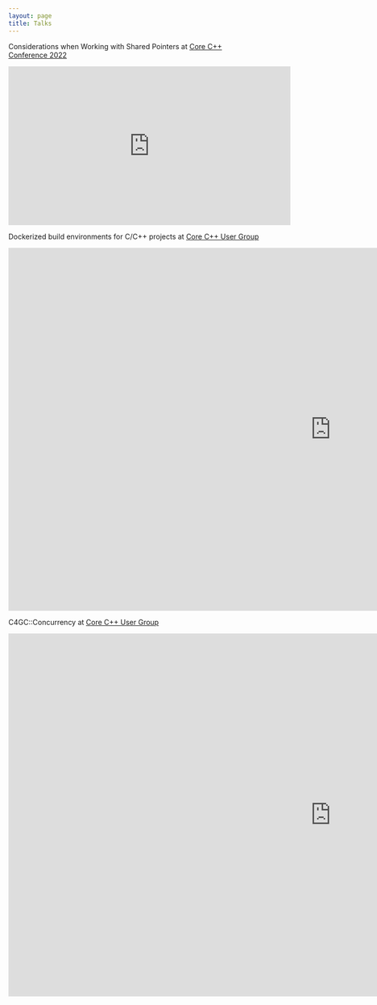 ```yaml
---
layout: page
title: Talks
---
```


Considerations when Working with Shared Pointers at [Core C++ Conference 2022](https://corecpp.org/)

<div class="embed-youtube">
<iframe width="560" height="315" src="https://www.youtube.com/embed/hI5iBXSDbTQ" title="YouTube video player" frameborder="0" allow="accelerometer; autoplay; clipboard-write; encrypted-media; gyroscope; picture-in-picture" allowfullscreen></iframe>
</div>

Dockerized build environments for C/C++ projects at [Core C++ User Group](https://corecppil.github.io/Meetups/)

<div class="embed-youtube">
<iframe width="1280" height="720" src="https://www.youtube.com/embed/B0DptqheF5I" title="YouTube video player" frameborder="0" allow="accelerometer; autoplay; clipboard-write; encrypted-media; gyroscope; picture-in-picture" allowfullscreen></iframe>
</div>


C4GC::Concurrency at [Core C++ User Group](https://corecppil.github.io/Meetups/)

<div class="embed-youtube">
<iframe width="1280" height="720" src="https://www.youtube.com/embed/BWKJtEYJFjw" title="YouTube video player" frameborder="0" allow="accelerometer; autoplay; clipboard-write; encrypted-media; gyroscope; picture-in-picture" allowfullscreen></iframe>
</div>
